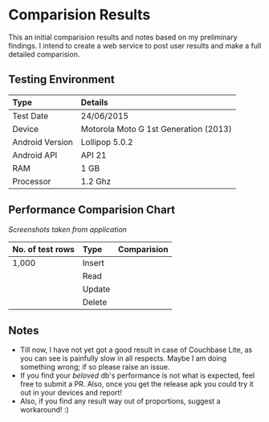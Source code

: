 # Comparision Results
This an initial comparision results and notes based on my preliminary findings. I intend to create a web service to post user results and make a full detailed comparision. 

## Testing Environment

| Type | Details
|:---|:---|
| Test Date | 24/06/2015 |
| Device  | Motorola Moto G 1st Generation (2013)  |
| Android Version | Lollipop 5.0.2 |
| Android API | API 21 |
| RAM | 1 GB |
| Processor | 1.2 Ghz |

## Performance Comparision Chart
*Screenshots taken from application*

| No. of test rows | Type | Comparision |
| :--- | :--- | :--- |
| 1,000 | Insert | |
|  | Read | |
|  | Update | |
|  | Delete | |

## Notes
* Till now, I have not yet got a good result in case of Couchbase Lite, as you can see is painfully slow in all respects. Maybe I am doing something wrong; if so please raise an issue.
* If you find your *beloved* db's performance is not what is expected, feel free to submit a PR. Also, once you get the release apk you could try it out in your devices and report!
* Also, if you find any result way out of proportions, suggest a workaround! :)
